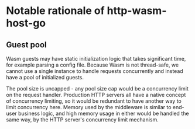 # Notable rationale of http-wasm-host-go

## Guest pool

Wasm guests may have static initialization logic that takes significant time,
for example parsing a config file. Because Wasm is not thread-safe, we cannot
use a single instance to handle requests concurrently and instead have a pool
of initialized guests.

The pool size is uncapped - any pool size cap would be a concurrency limit on
the request handler. Production HTTP servers all have a native concept of
concurrency limiting, so it would be redundant to have another way to limit
concurrency here. Memory used by the middleware is similar to end-user business
logic, and high memory usage in either would be handled the same way, by the
HTTP server's concurrency limit mechanism.
